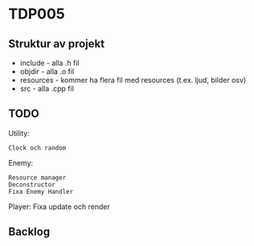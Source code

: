 # TDP005

## Struktur av projekt

- include - alla .h fil
- objdir - alla .o fil
- resources - kommer ha flera fil med resources (t.ex. ljud, bilder osv)
- src - alla .cpp fil 

## TODO

Utility:

    Clock och random

Enemy:

    Resource manager
    Deconstructor
    Fixa Enemy Handler

Player:
    Fixa update och render

## Backlog
